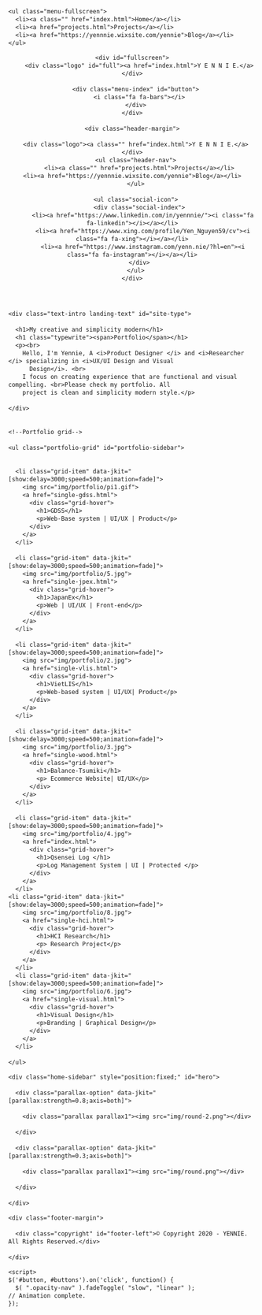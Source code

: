 <!doctype html>

<html lang="en">

<head>

  <meta charset="utf-8">
  <title>YENNIE - Portfolio with grid and modern simplicity style</title>
  <meta name="description" content="YENNIE - Portfolio with grid and modern simplicity style">
  <meta name="viewport" content="width=device-width, initial-scale=1.0" />
  <link rel="icon" type="image/png" href="img/chibi.png" />

  <!--Style-->

  <link rel="stylesheet" href="css/reset.css">
  <link rel="stylesheet" href="css/style.css">
  <link rel="stylesheet" href="css/style-responsive.css">

  <link rel="stylesheet" href="css/font-awesome.min.css">

  <!--[if lt IE 9]>
  <script src="http://html5shiv.googlecode.com/svn/trunk/html5.js"></script>
  <![endif]-->

</head>

<body>

  <!--Preloader-->

  <div class="preloader" id="preloader">
    <div class="item">
      <div class="spinner">
      </div>
    </div>
  </div>

  <div class="opacity-nav">
    <div class="menu-index" id="buttons" style="z-index:999999">
      <i class="fa fa-close"></i>
    </div>

    <ul class="menu-fullscreen">
      <li><a class="" href="index.html">Home</a></li>
      <li><a href="projects.html">Projects</a></li>
      <li><a href="https://yennnie.wixsite.com/yennie">Blog</a></li>
    </ul>
  </div>          

  <!--Header-->
  <header class="boxed" id="header-white">

    <div id="fullscreen">
        <div class="logo" id="full"><a href="index.html">Y E N N I E.</a></div>

      <div class="menu-index" id="button">
        <i class="fa fa-bars"></i>
      </div>
    </div>

    <div class="header-margin">

      <div class="logo"><a class="" href="index.html">Y E N N I E.</a></div>
      <ul class="header-nav">
        <li><a class="" href="projects.html">Projects</a></li>
	<li><a href="https://yennnie.wixsite.com/yennie">Blog</a></li>
      </ul>

      <ul class="social-icon">
        <div class="social-index">
          <li><a href="https://www.linkedin.com/in/yennnie/"><i class="fa fa-linkedin"></i></a></li>
          <li><a href="https://www.xing.com/profile/Yen_Nguyen59/cv"><i class="fa fa-xing"></i></a></li>
          <li><a href="https://www.instagram.com/yenn.nie/?hl=en"><i class="fa fa-instagram"></i></a></li>
        </div>
      </ul>
    </div>
  </header>

  <div class="clear"></div>

  <!--Content-->

  <div class="content" id="ajax-content">


    <div class="text-intro landing-text" id="site-type">

      <h1>My creative and simplicity modern</h1>
      <h1 class="typewrite"><span>Portfolio</span></h1>
      <p><br>
        Hello, I'm Yennie, A <i>Product Designer </i> and <i>Researcher </i> specializing in <i>UX/UI Design and Visual
          Design</i>. <br>
        I focus on creating experience that are functional and visual compelling. <br>Please check my portfolio. All
        project is clean and simplicity modern style.</p>

    </div>


    <!--Portfolio grid-->

    <ul class="portfolio-grid" id="portfolio-sidebar">


      <li class="grid-item" data-jkit="[show:delay=3000;speed=500;animation=fade]">
        <img src="img/portfolio/pi1.gif">
        <a href="single-gdss.html">
          <div class="grid-hover">
            <h1>GDSS</h1>
            <p>Web-Base system | UI/UX | Product</p>
          </div>
        </a>
      </li>

      <li class="grid-item" data-jkit="[show:delay=3000;speed=500;animation=fade]">
        <img src="img/portfolio/5.jpg">
        <a href="single-jpex.html">
          <div class="grid-hover">
            <h1>JapanEx</h1>
            <p>Web | UI/UX | Front-end</p>
          </div>
        </a>
      </li>

      <li class="grid-item" data-jkit="[show:delay=3000;speed=500;animation=fade]">
        <img src="img/portfolio/2.jpg">
        <a href="single-vlis.html">
          <div class="grid-hover">
            <h1>VietLIS</h1>
            <p>Web-based system | UI/UX| Product</p>
          </div>
        </a>
      </li>

      <li class="grid-item" data-jkit="[show:delay=3000;speed=500;animation=fade]">
        <img src="img/portfolio/3.jpg">
        <a href="single-wood.html">
          <div class="grid-hover">
            <h1>Balance-Tsumiki</h1>
            <p> Ecommerce Website| UI/UX</p>
          </div>
        </a>
      </li>

      <li class="grid-item" data-jkit="[show:delay=3000;speed=500;animation=fade]">
        <img src="img/portfolio/4.jpg">
        <a href="index.html">
          <div class="grid-hover">
            <h1>Qsensei Log </h1>
            <p>Log Management System | UI | Protected </p>
          </div>
        </a>
      </li>
	<li class="grid-item" data-jkit="[show:delay=3000;speed=500;animation=fade]">
        <img src="img/portfolio/8.jpg">
        <a href="single-hci.html">
          <div class="grid-hover">
            <h1>HCI Research</h1>
            <p> Research Project</p>
          </div>
        </a>
      </li>
      <li class="grid-item" data-jkit="[show:delay=3000;speed=500;animation=fade]">
        <img src="img/portfolio/6.jpg">
        <a href="single-visual.html">
          <div class="grid-hover">
            <h1>Visual Design</h1>
            <p>Branding | Graphical Design</p>
          </div>
        </a>
      </li>

    </ul>

  </div>


  <!--Home Sidebar-->

  <div id="ajax-sidebar">

    <div class="home-sidebar" style="position:fixed;" id="hero">

      <div class="parallax-option" data-jkit="[parallax:strength=0.8;axis=both]">

        <div class="parallax parallax1"><img src="img/round-2.png"></div>

      </div>

      <div class="parallax-option" data-jkit="[parallax:strength=0.3;axis=both]">

        <div class="parallax parallax1"><img src="img/round.png"></div>

      </div>

    </div>

  </div>


  <!--Footer-->

  <footer id="footer-box">

    <div class="footer-margin">

      <div class="copyright" id="footer-left">© Copyright 2020 - YENNIE. All Rights Reserved.</div>

    </div>


  </footer>


  <!--Scripts-->

  <script src="js/jquery.min.js"></script>
  <script src="js/jquery.easing.min.js"></script>
  <script src="js/modernizr.custom.42534.js" type="text/javascript"></script>
  <script src="js/jquery.waitforimages.js" type="text/javascript"></script>
  <script src="js/typed.js" type="text/javascript"></script>
  <script src="js/masonry.pkgd.min.js" type="text/javascript"></script>
  <script src="js/imagesloaded.pkgd.min.js" type="text/javascript"></script>
  <script src="js/jquery.jkit.1.2.16.min.js"></script>



  <script src="js/script.js" type="text/javascript"></script>
	<script>
    $('#button, #buttons').on('click', function() {
      $( ".opacity-nav" ).fadeToggle( "slow", "linear" );
    // Animation complete.
    });
  </script>

</body>

</html>
